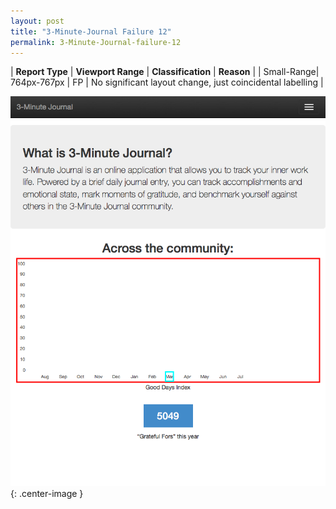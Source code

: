 ```yaml
---
layout: post
title: "3-Minute-Journal Failure 12"
permalink: 3-Minute-Journal-failure-12
---
```

| **Report Type** | **Viewport Range** | **Classification** | **Reason** |
| Small-Range| 764px-767px | FP | No significant layout change, just coincidental labelling | 

![Screenshot of the fault](../assets/images/3-Minute-Journal/fault12/smallrangeWidth765.png){: .center-image }
